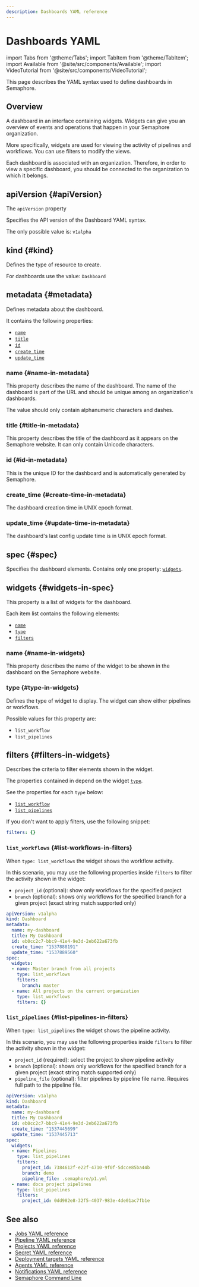 ```yaml
---
description: Dashboards YAML reference
---
```


# Dashboards YAML

import Tabs from '@theme/Tabs';
import TabItem from '@theme/TabItem';
import Available from '@site/src/components/Available';
import VideoTutorial from '@site/src/components/VideoTutorial';

This page describes the YAML syntax used to define dashboards in Semaphore.

## Overview

A dashboard in an interface containing widgets. Widgets can give you an overview of events and operations that happen in your Semaphore organization.

More specifically, widgets are used for viewing the activity of pipelines and workflows. You can use filters to modify the views.

Each dashboard is associated with an organization. Therefore, in order to view a specific dashboard, you should be connected to the organization to which it belongs.

## apiVersion {#apiVersion}

The `apiVersion` property 

Specifies the API version of the Dashboard YAML syntax.

The only possible value is: `v1alpha`

## kind {#kind}

Defines the type of resource to create.

For dashboards use the value: `Dashboard`

## metadata {#metadata}

Defines metadata about the dashboard.

It contains the following properties:

- [`name`](#name-in-metadata)
- [`title`](#title-in-metadata)
- [`id`](#id-in-metadata)
- [`create_time`](#create-time-in-metadata)
- [`update_time`](#update-time-in-metadata)

### name {#name-in-metadata}

This property describes the name of the dashboard. The name of the dashboard is part of the URL and should be unique among an organization's dashboards.

The value should only contain alphanumeric characters and dashes.

### title {#title-in-metadata}

This property describes the title of the dashboard as it appears on the Semaphore website. It can only contain Unicode characters.

### id {#id-in-metadata}

This is the unique ID for the dashboard and is automatically generated by Semaphore.

### create_time {#create-time-in-metadata}

The dashboard creation time in UNIX epoch format.

### update_time {#update-time-in-metadata}

The dashboard's last config update time is in UNIX epoch format.

## spec {#spec}

Specifies the dashboard elements. Contains only one property: [`widgets`](#widgets-in-spec).

## widgets {#widgets-in-spec}

This property is a list of widgets for the dashboard.

Each item list contains the following elements:

- [`name`](#name-in-widgets)
- [`type`](#type-in-widgets)
- [`filters`](#filters-in-widgets)

### name {#name-in-widgets}

This property describes the name of the widget to be shown in the dashboard on the Semaphore website.

### type {#type-in-widgets}

Defines the type of widget to display. The widget can show either pipelines or workflows.

Possible values for this property are:

- `list_workflow`
- `list_pipelines`

## filters {#filters-in-widgets}

Describes the criteria to filter elements shown in the widget.

The properties contained in depend on the widget [`type`](#type-in-widgets).

See the properties for each `type` below:

- [`list_workflow`](#list-workflows-in-filters)
- [`list_pipelines`](#list-pipelines-in-filters)

If you don't want to apply filters, use the following snippet:

```yaml
filters: {}
```

### `list_workflows` {#list-workflows-in-filters}

When `type: list_workflows` the widget shows the workflow activity. 

In this scenario, you may use the following properties inside `filters` to filter the activity shown in the widget:

- `project_id` (optional): show only workflows for the specified project
- `branch` (optional): shows only workflows for the specified branch for a given project (exact string match supported only)

```yaml title="Example for list_workflows"
apiVersion: v1alpha
kind: Dashboard
metadata:
  name: my-dashboard
  title: My Dashboard
  id: eb0cc2c7-bbc9-41e4-9e3d-2eb622a673fb
  create_time: "1537888191"
  update_time: "1537889560"
spec:
  widgets:
  - name: Master branch from all projects
    type: list_workflows
    filters:
      branch: master
  - name: All projects on the current organization
    type: list_workflows
    filters: {}
```

### `list_pipelines` {#list-pipelines-in-filters}

When `type: list_pipelines` the widget shows the pipeline activity. 

In this scenario, you may use the following properties inside `filters` to filter the activity shown in the widget:

- `project_id` (required): select the project to show pipeline activity
- `branch` (optional): shows only workflows for the specified branch for a given project (exact string match supported only)
- `pipeline_file` (optional): filter pipelines by pipeline file name. Requires full path to the pipeline file.

```yaml title="Example for list_pipelines"
apiVersion: v1alpha
kind: Dashboard
metadata:
  name: my-dashboard
  title: My Dashboard
  id: eb0cc2c7-bbc9-41e4-9e3d-2eb622a673fb
  create_time: "1537445699"
  update_time: "1537445713"
spec:
  widgets:
  - name: Pipelines
    type: list_pipelines
    filters:
      project_id: 7384612f-e22f-4710-9f0f-5dcce85ba44b
      branch: demo
      pipeline_file: .semaphore/p1.yml
  - name: docs project pipelines
    type: list_pipelines
    filters:
      project_id: 0dd982e8-32f5-4037-983e-4de01ac7fb1e
```

## See also

- [Jobs YAML reference](./jobs-yaml)
- [Pipeline YAML reference](./pipeline-yaml)
- [Projects YAML reference](./project-yaml)
- [Secret YAML reference](./secret-yaml)
- [Deployment targets YAML reference](./deployment-target-yaml)
- [Agents YAML reference](./agent-yaml)
- [Notifications YAML reference](./notifications-yaml)
- [Semaphore Command Line](./semaphore-cli)

